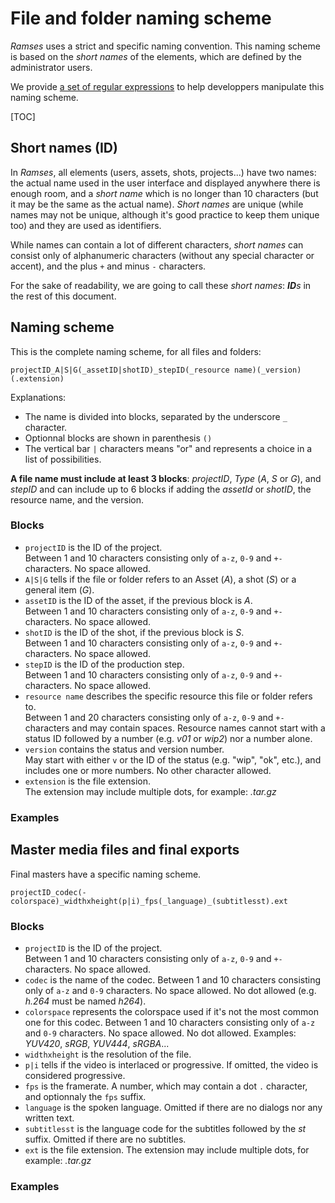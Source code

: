 # File and folder naming scheme

*Ramses* uses a strict and specific naming convention. This naming scheme is based on the *short names* of the elements, which are defined by the administrator users.

We provide [a set of regular expressions](../dev/files/naming.md) to help developpers manipulate this naming scheme.

[TOC]

## Short names (ID)

In *Ramses*, all elements (users, assets, shots, projects...) have two names: the actual name used in the user interface and displayed anywhere there is enough room, and a *short name* which is no longer than 10 characters (but it may be the same as the actual name). *Short names* are unique (while names may not be unique, although it's good practice to keep them unique too) and they are used as identifiers.

While names can contain a lot of different characters, *short names* can consist only of alphanumeric characters (without any special character or accent), and the plus `+` and minus `-` characters.

For the sake of readability, we are going to call these *short names*: _**ID**s_ in the rest of this document.

## Naming scheme

This is the complete naming scheme, for all files and folders:

`projectID_A|S|G(_assetID|shotID)_stepID(_resource name)(_version)(.extension)`

Explanations:

- The name is divided into blocks, separated by the underscore `_` character.
- Optionnal blocks are shown in parenthesis `()`
- The vertical bar `|` characters means "or" and represents a choice in a list of possibilities.

**A file name must include at least 3 blocks**: *projectID*, *Type* (*A*, *S* or *G*), and *stepID* and can include up to 6 blocks if adding the *assetId* or *shotID*, the resource name, and the version.

### Blocks

- `projectID` is the ID of the project.  
    Between 1 and 10 characters consisting only of `a-z`, `0-9` and `+-` characters. No space allowed.
- `A|S|G` tells if the file or folder refers to an Asset (*A*), a shot (*S*) or a general item (*G*).
- `assetID` is the ID of the asset, if the previous block is *A*.  
    Between 1 and 10 characters consisting only of `a-z`, `0-9` and `+-` characters. No space allowed.
- `shotID` is the ID of the shot, if the previous block is *S*.  
    Between 1 and 10 characters consisting only of `a-z`, `0-9` and `+-` characters. No space allowed.
- `stepID` is the ID of the production step.  
    Between 1 and 10 characters consisting only of `a-z`, `0-9` and `+-` characters. No space allowed.
- `resource name` describes the specific resource this file or folder refers to.  
    Between 1 and 20 characters consisting only of `a-z`, `0-9` and `+-` characters and may contain spaces.
    Resource names cannot start with a status ID followed by a number (e.g. *v01* or *wip2*) nor a number alone.
- `version` contains the status and version number.  
    May start with either `v` or the ID of the status (e.g. "wip", "ok", etc.), and includes one or more numbers. No other character allowed.
- `extension` is the file extension.  
    The extension may include multiple dots, for example: *.tar.gz*

### Examples

## Master media files and final exports

Final masters have a specific naming scheme.

`projectID_codec(-colorspace)_widthxheight(p|i)_fps(_language)_(subtitlesst).ext`

### Blocks

- `projectID` is the ID of the project.  
    Between 1 and 10 characters consisting only of `a-z`, `0-9` and `+-` characters. No space allowed.
- `codec` is the name of the codec.
    Between 1 and 10 characters consisting only of `a-z` and `0-9` characters. No space allowed. No dot allowed (e.g. *h.264* must be named *h264*).
- `colorspace` represents the colorspace used if it's not the most common one for this codec.
    Between 1 and 10 characters consisting only of `a-z` and `0-9` characters. No space allowed. No dot allowed.
    Examples: *YUV420*, *sRGB*, *YUV444*, *sRGBA*...
- `widthxheight` is the resolution of the file.
- `p|i` tells if the video is interlaced or progressive. If omitted, the video is considered progressive.
- `fps` is the framerate.
    A number, which may contain a dot `.` character, and optionnaly the `fps` suffix.
- `language` is the spoken language. Omitted if there are no dialogs nor any written text.
- `subtitlesst` is the language code for the subtitles followed by the *st* suffix. Omitted if there are no subtitles.
- `ext` is the file extension.
    The extension may include multiple dots, for example: *.tar.gz*

### Examples